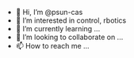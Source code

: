 - 👋 Hi, I’m @psun-cas
- 👀 I’m interested in control, rbotics
- 🌱 I’m currently learning ...
- 💞️ I’m looking to collaborate on ...
- 📫 How to reach me ...

<!---
psun-cas/psun-cas is a ✨ special ✨ repository because its `README.md` (this file) appears on your GitHub profile.
You can click the Preview link to take a look at your changes.
--->
